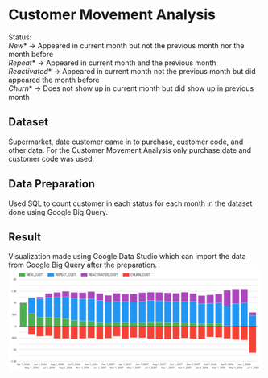 # Customer Movement Analysis 

Status:  
*New** -> Appeared in current month but not the previous month nor the month before  
*Repeat** -> Appeared in current month and the previous month  
*Reactivated** -> Appeared in current month not the previous month but did appeared the month before  
*Churn** -> Does not show up in current month but did show up in previous month  

## Dataset
Supermarket, date customer came in to purchase, customer code, and other data. 
For the Customer Movement Analysis only purchase date and customer code was used.

## Data Preparation
Used SQL to count customer in each status for each month in the dataset done using Google Big Query.

## Result
Visualization made using Google Data Studio which can import the data from Google Big Query after the preparation.
![customer movement graph](https://github.com/SomoK/BADS7105/blob/main/Homework%2010%20-%20Customer%20Movement%20Analysis/customer%20movement%20graph.PNG)